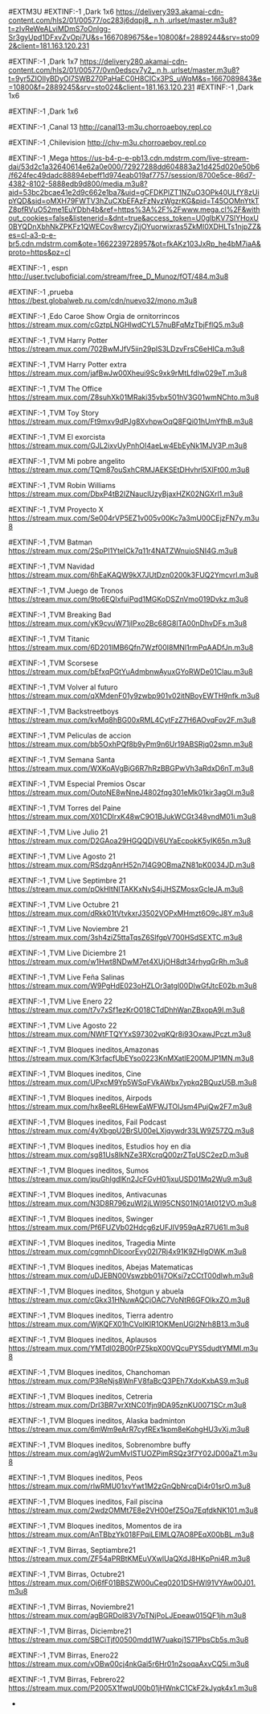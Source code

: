 #EXTM3U
#EXTINF:-1 ,Dark 1x6
https://delivery393.akamai-cdn-content.com/hls2/01/00577/oc283j6dqpj8_,n,h,.urlset/master.m3u8?t=zIvReWeALviMDmS7oOnlgg-Sr3gyUpd1DFxvZvOpi7U&s=1667089675&e=10800&f=2889244&srv=sto092&client=181.163.120.231

#EXTINF:-1 ,Dark 1x7
https://delivery280.akamai-cdn-content.com/hls2/01/00577/0vn0edscv7y2_,n,h,.urlset/master.m3u8?t=9yr5ZIOIlyBDyOl7SWB270PaHaEC0H8CICx3PS_uWqM&s=1667089843&e=10800&f=2889245&srv=sto024&client=181.163.120.231
#EXTINF:-1 ,Dark 1x6

#EXTINF:-1 ,Dark 1x6

#EXTINF:-1 ,Canal 13
http://canal13-m3u.chorroaeboy.repl.co

#EXTINF:-1 ,Chilevision 
http://chv-m3u.chorroaeboy.repl.co

#EXTINF:-1 ,Mega
https://us-b4-p-e-pb13.cdn.mdstrm.com/live-stream-dai/53d2c1a32640614e62a0e000/72927288dd604883a21d425d020e50b6/f624fec49dadc88894ebeff1d974eab019af7757/session/8700e5ce-86d7-4382-8102-5888edb9d800/media.m3u8?aid=53bc2bcae41e2d9c662e1ba7&uid=gCFDKPlZT1NZuO3OPk40ULfY8zUipYQD&sid=oMXH79FWTV3hZuCXbEFAzFzNvzWgzrKG&pid=T45OOMnYtkTZ8pfRVuO52me1EuYDbh4b&ref=https%3A%2F%2Fwww.mega.cl%2F&without_cookies=false&listenerid=&dnt=true&access_token=U0glbKV7SlYHoxU0BYQDnXbhNkZPKFz1QWECov8wrcyZjjOYuorwixras5ZkMI0XDHLTs1njpZZ&es=cl-a3-p-e-br5.cdn.mdstrm.com&ote=1662239728957&ot=fkAKz103JxRp_he4bM7iaA&proto=https&pz=cl

#EXTINF:-1 , espn
http://user.tvcluboficial.com/stream/free_D_Munoz/fOT/484.m3u8

#EXTINF:-1 ,prueba
https://best.globalweb.ru.com/cdn/nuevo32/mono.m3u8

#EXTINF:-1 ,Edo Caroe Show Orgia de ornitorrincos
https://stream.mux.com/cGztpLNGHlwdCYL57nuBFqMzTbjFflQ5.m3u8

#EXTINF:-1 ,TVM Harry Potter
https://stream.mux.com/702BwMJfV5iin29pIS3LDzvFrsC6eHICa.m3u8

#EXTINF:-1 ,TVM  Harry Potter extra
https://stream.mux.com/jafBwJw00Xheui9Sc9xk9rMtLfdIw029eT.m3u8

#EXTINF:-1 ,TVM The Office
https://stream.mux.com/Z8suhXk01MRaki35vbx501hV3G01wmNChto.m3u8

#EXTINF:-1 ,TVM Toy Story
https://stream.mux.com/Ft9mxv9dPJg8XvhpwOqQ8FQi01hUmYfhB.m3u8

#EXTINF:-1 ,TVM El exorcista
https://stream.mux.com/GJL2ixvUyPnhOI4aeLw4EbEyNk1MJV3P.m3u8

#EXTINF:-1 ,TVM Mi pobre angelito
https://stream.mux.com/TQm87ouSxhCRMJAEKSEtDHvhrI5XlFt00.m3u8

#EXTINF:-1 ,TVM Robin Williams
https://stream.mux.com/DbxP4tB2IZNauclUzyBjaxHZK02NGXrl1.m3u8

#EXTINF:-1 ,TVM Proyecto X
https://stream.mux.com/Se004rVP5EZ1v005v00Kc7a3mU00CEjzFN7y.m3u8

#EXTINF:-1 ,TVM Batman
https://stream.mux.com/2SpPI1YteICk7q11r4NATZWnuioSNI4G.m3u8

#EXTINF:-1 ,TVM Navidad
https://stream.mux.com/6hEaKAQW9kX7JUtDzn0200k3FUQ2Ymcvrl.m3u8

#EXTINF:-1 ,TVM Juego de Tronos
https://stream.mux.com/9to6EQIxfuiPqd1MGKoDSZnVmo019Dvkz.m3u8

#EXTINF:-1 ,TVM Breaking Bad
https://stream.mux.com/yK9cvuW71jIPxo2Bc68G8lTA00nDhvDFs.m3u8

#EXTINF:-1 ,TVM Titanic
https://stream.mux.com/6D201IMB6Qfn7Wzf00I8MNl1rmPqAADfJn.m3u8

#EXTINF:-1 ,TVM Scorsese
https://stream.mux.com/bEfxqPGtYuAdmbnwAyuxGYoRWDe01Clau.m3u8

#EXTINF:-1 ,TVM Volver al futuro
https://stream.mux.com/qXMdenF01y9zwbp901v02itNBoyEWTH9nfk.m3u8

#EXTINF:-1 ,TVM Backstreetboys
https://stream.mux.com/kvMq8hBG00xRML4CytFzZ7H6AOvqFov2F.m3u8

#EXTINF:-1 ,TVM Peliculas de accion
https://stream.mux.com/bb5OxhPQf8b9yPm9n6Ur19ABSRjq02smn.m3u8

#EXTINF:-1 ,TVM Semana Santa
https://stream.mux.com/WXKoAVgBjG6R7hRzBBGPwVh3aRdxD6nT.m3u8

#EXTINF:-1 ,TVM Especial Premios Oscar
https://stream.mux.com/OutoNE8wNneJ4802fqg301eMk01kir3agOl.m3u8

#EXTINF:-1 ,TVM Torres del Paine
https://stream.mux.com/X01CDlrxK48wC9O1BJukWCGt348vndM01i.m3u8

#EXTINF:-1 ,TVM Live Julio 21
https://stream.mux.com/D2GAoa29HGQQDjV6UYaEcpokK5yIK65n.m3u8

#EXTINF:-1 ,TVM Live Agosto 21
https://stream.mux.com/RSdzgAnrH52n7I4G9OBmaZN81pK0034JD.m3u8

#EXTINF:-1 ,TVM Live Septimbre 21
https://stream.mux.com/pOkHltNlTAKKxNvS4jJHSZMosxGcleJA.m3u8

#EXTINF:-1 ,TVM Live Octubre 21
https://stream.mux.com/dRkk01tVtvkxrJ3502VOPxMHmzt6O9cJ8Y.m3u8

#EXTINF:-1 ,TVM Live Noviembre 21
https://stream.mux.com/3sh4ziZ5ttaTqsZ6SlfgpV700HSdSEXTC.m3u8

#EXTINF:-1 ,TVM Live Diciembre 21
https://stream.mux.com/w1Hwt8NDwM7et4XUjOH8dt34rhyqGrRh.m3u8

#EXTINF:-1 ,TVM Live Feña Salinas
https://stream.mux.com/W9PgHdE023oHZLOr3atgl00DIwGfJtcE02b.m3u8

#EXTINF:-1 ,TVM Live Enero 22
https://stream.mux.com/t7v7xSf1ezKrO018CTdDhhWanZBxopA9I.m3u8

#EXTINF:-1 ,TVM Live Agosto 22
https://stream.mux.com/NWtFTQYYxS97302vqKQr8i93OxawJPczt.m3u8

#EXTINF:-1 ,TVM Bloques ineditos,Amazonas
https://stream.mux.com/K3rfacfUbEYso0223KnMXatlE200MJP1MN.m3u8

#EXTINF:-1 ,TVM Bloques ineditos,  Cine
https://stream.mux.com/UPxcM9Yp5WSqFVkAWbx7ypkq2BQuzU5B.m3u8

#EXTINF:-1 ,TVM Bloques ineditos, Airpods
https://stream.mux.com/hx8eeRL6HewEaWFWJTOlJsm4PujQw2F7.m3u8

#EXTINF:-1 ,TVM Bloques ineditos, Fail Podcast
https://stream.mux.com/4yXbgpU2BrSU00eLXjqywdr33LW9Z57ZQ.m3u8

#EXTINF:-1 ,TVM Bloques ineditos, Estudios hoy en dia
https://stream.mux.com/sg81Us8lkNZe3RXcrqQ00zrZTqUSC2ezD.m3u8

#EXTINF:-1 ,TVM Bloques ineditos, Sumos
https://stream.mux.com/jpuGhlgdlKn2JcFGvH01jxuUSD01Mq2Wu9.m3u8

#EXTINF:-1 ,TVM Bloques ineditos, Antivacunas
https://stream.mux.com/N3D8R796zuWl2jLWI95CNS01Nj01At012VO.m3u8

#EXTINF:-1 ,TVM Bloques ineditos, Swinger
https://stream.mux.com/Pf6FUZVb02Hdcg6zUFJIV959qAzR7U61l.m3u8

#EXTINF:-1 ,TVM Bloques ineditos, Tragedia Minte
https://stream.mux.com/cgmnhDlcoorEvy02I7Rj4x91K9ZHlgOWK.m3u8

#EXTINF:-1 ,TVM Bloques ineditos, Abejas Matematicas
https://stream.mux.com/uDJEBN00Vswzbb01ij7OKsi7zCCtT00dlwh.m3u8

#EXTINF:-1 ,TVM Bloques ineditos, Shotgun y abuela
https://stream.mux.com/cGkx31HNuwAQCjOAC7VoNtR6GFOlkxZO.m3u8

#EXTINF:-1 ,TVM Bloques ineditos, Tierra adentro
https://stream.mux.com/WjKQFX01hCVoIKIR1OKMenUGl2Nrh8B13.m3u8

#EXTINF:-1 ,TVM Bloques ineditos, Aplausos
https://stream.mux.com/YMTdl02B00rPZ5kpX00VQcuPYS5dudtYMMI.m3u8

#EXTINF:-1 ,TVM Bloques ineditos, Chanchoman
https://stream.mux.com/P3ReNjs8WnFV8faBcQ3PEh7XdoKxbAS9.m3u8

#EXTINF:-1 ,TVM Bloques ineditos, Cetreria
https://stream.mux.com/DrI3BR7vrXtNC01fjn9DA95znKU0071SCr.m3u8

#EXTINF:-1 ,TVM Bloques ineditos, Alaska badminton
https://stream.mux.com/6mWm9eArR7cyfREx1kpm8eKohgHU3vXj.m3u8

#EXTINF:-1 ,TVM Bloques ineditos, Sobrenombre buffy
https://stream.mux.com/agW2umMvISTUOZPimRSQz3f7Y02JD00aZ1.m3u8

#EXTINF:-1 ,TVM Bloques ineditos, Peos
https://stream.mux.com/rlwRMU01xvYwt1M2zGnQbNrcqDi4r01srO.m3u8

#EXTINF:-1 ,TVM Bloques ineditos, Fail piscina
https://stream.mux.com/2wdzOMMt7E8e2VH00efZ5Oq7EqfdkNK101.m3u8

#EXTINF:-1 ,TVM Bloques ineditos, Momentos de ira
https://stream.mux.com/AnTBbzYk018FPqiLElMLQ7AO8PEqX00bBL.m3u8

#EXTINF:-1 ,TVM Birras, Septiambre21
https://stream.mux.com/ZF54aPRBtKMEuVXwlUaQXdJ8HKpPni4R.m3u8

#EXTINF:-1 ,TVM Birras, Octubre21
https://stream.mux.com/Oj6fF01BBSZW00uCeq0201DSHWl91VYAw00J01.m3u8

#EXTINF:-1 ,TVM Birras, Noviembre21
https://stream.mux.com/agBGRDol83V7pTNjPoLJEpeaw015QF1jh.m3u8

#EXTINF:-1 ,TVM Birras, Diciembre21
https://stream.mux.com/SBCiTjf00500mdd1W7uakpj1S71PbsCb5s.m3u8

#EXTINF:-1 ,TVM Birras, Enero22
https://stream.mux.com/vOBw00cj4nkGai5r6Hr01n2soqaAxvCQ5i.m3u8

#EXTINF:-1 ,TVM Birras, Febrero22
https://stream.mux.com/P2005X1fwqU00b01jHWnkC1CkF2kJyqk4x1.m3u8

-
